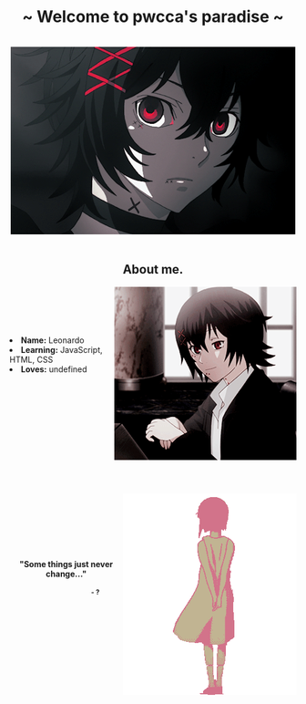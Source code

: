 <body>
<h1 align="center">~ Welcome to pwcca's paradise ~</h1>
<br>
<div align="center">
<img src="assets/banner.gif">
</div>
<br>
<div>
<h2 align="center"> About me. </h2>
<img src="assets/side.gif" align="right">
<br><br><br><br><br>
<li>
<b>Name:</b> Leonardo</li>
 <li>
<b>Learning:</b> JavaScript, HTML, CSS
</li>
<li>
<b>Loves:</b> undefined
</li>
<br><br><br><br><br><br><br>
 <h1></h1>
<br><br><br>
<div align="center">
 <img align="right" src="assets/LainDressSlow.gif"><br><br><br><br><br><br>
<p><strong>"Some things just never change..."<strong><p>
 <small>⠀⠀⠀⠀⠀⠀⠀⠀⠀⠀⠀⠀- ?<small>
 </div>
</div>
<div>

